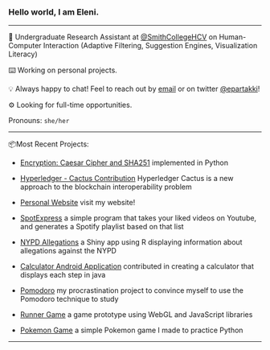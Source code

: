 ### Hello world, I am Eleni.

***
🔭 Undergraduate Research Assistant at [@SmithCollegeHCV](https://github.com/SmithCollegeHCV) on Human-Computer Interaction (Adaptive Filtering, Suggestion Engines, Visualization Literacy)

⌨️️ Working on personal projects.

💡 Always happy to chat! Feel to reach out by [email](mailto:elenipartakki@gmail.com) or on twitter [@epartakki](https://twitter.com/epartakki)! 

⚙️ Looking for full-time opportunities.

Pronouns: `she/her`

***

📦Most Recent Projects:

- [Encryption: Caesar Cipher and SHA251](https://github.com/epartakki/encryption) implemented in Python

- [Hyperledger - Cactus Contribution](https://github.com/hyperledger/cactus) Hyperledger Cactus is a new approach to the blockchain interoperability problem

- [Personal Website](https://epartakki.github.io/) visit my website!

- [SpotExpress](https://github.com/epartakki/spotexpress) a simple program that takes your liked videos on Youtube, and generates a Spotify playlist based on that list

- [NYPD Allegations](https://github.com/mariumtapal/sds235-final-project) a Shiny app using R displaying information about allegations against the NYPD

- [Calculator Android Application](https://github.com/tsa-heidi/uc2) contributed in creating a calculator that displays each step in java

- [Pomodoro](https://github.com/epartakki/pomodoro) my procrastination project to convince myself to use the Pomodoro technique to study

- [Runner Game](https://github.com/epartakki/runnergame) a game prototype using WebGL and JavaScript libraries

- [Pokemon Game](https://github.com/epartakki/pokemongame) a simple Pokemon game I made to practice Python
 
***
